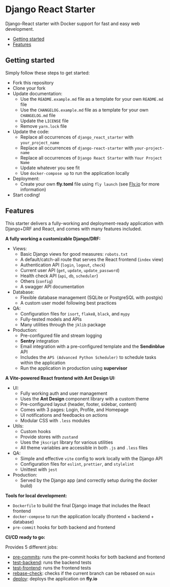 # Django React Starter

Django-React starter with Docker support for fast and easy web development.

- [Getting started](#getting-started)
- [Features](#features)

## Getting started

Simply follow these steps to get started:

- Fork this repository
- Clone your fork
- Update documentation:
  - Use the `README.example.md` file as a template for your own `README.md` file
  - Use the `CHANGELOG.example.md` file as a template for your own `CHANGELOG.md` file
  - Update the `LICENSE` file
  - Remove `yarn.lock` file
- Update the code:
  - Replace all occurrences of `django_react_starter` with `your_project_name`
  - Replace all occurrences of `django-react-starter` with `your-project-name`
  - Replace all occurrences of `Django React Starter` with `Your Project Name`
  - Update whatever you see fit
  - Use `docker-compose up` to run the application locally
- Deployment:
  - Create your own **fly.toml** file using `fly launch` (see [Fly.io](https://fly.io) for more information)
- Start coding!

## Features

This starter delivers a fully-working and deployment-ready application
with Django+DRF and React, and comes with many features included.

**A fully working a customizable Django/DRF:**

- Views:
  - Basic Django views for good measures: `robots.txt`
  - A default/catch-all route that serves the React frontend (`index` view)
  - Authentication API (`login`, `logout`, `check`)
  - Current user API (`get`, `update`, `update_password`)
  - Health check API (`api`, `db`, `scheduler`)
  - Others (`config`)
  - A swagger API documentation
- Database:
  - Flexible database management (SQLite or PostgreSQL with postgis)
  - A custom user model following best practices
- QA:
  - Configuration files for `isort`, `flake8`, `black`, and `mypy`
  - Fully-tested models and APIs
  - Many utilities through the `jklib` package
- Production:
  - Pre-configured file and stream logging
  - **Sentry** integration
  - Email integration with a pre-configured template and the **Sendinblue** API
  - Includes the `APS (Advanced Python Scheduler)` to schedule tasks within the application
  - Run the application in production using **supervisor**

**A Vite-powered React frontend with Ant Design UI:**

- UI:
  - Fully working auth and user management
  - Uses the **Ant Design** component library with a custom theme
  - Pre-configured layout (header, footer, sidebar, content)
  - Comes with 3 pages: Login, Profile, and Homepage
  - UI notifications and feedbacks on actions
  - Modular CSS with `.less` modules
- Utils:
  - Custom hooks
  - Provide stores with `zustand`
  - Uses the `jkscript` library for various utilities
  - All theme variables are accessible in both `.js` and `.less` files
- QA:
  - Simple and effective `vite` config to work locally with the Django API
  - Configuration files for `eslint`, `prettier`, and `stylelint`
  - Unittest with `jest`
- Production:
  - Served by the Django app (and correctly setup during the docker build)

**Tools for local development:**

- `Dockerfile` to build the final Django image that includes the React frontend
- `docker-compose` to run the application locally (frontend + backend + database)
- `pre-commit` hooks for both backend and frontend

**CI/CD ready to go:**

Provides 5 different jobs:
- [pre-commits](.github/workflows/pre-commits.yml): runs the pre-commit hooks for both backend and frontend
- [test-backend](.github/workflows/test-backend.yml): runs the backend tests
- [test-frontend](.github/workflows/test-frontend.yml): runs the frontend tests
- [rebase-check](.github/workflows/rebase-check.yml): checks if the current branch can be rebased on `main`
- [deploy](.github/workflows/deploy.yml): deploys the application on **fly.io**
